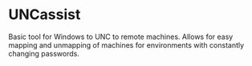 # UNCassist
Basic tool for Windows to UNC to remote machines. Allows for easy mapping and unmapping of machines for environments with constantly changing passwords.  
